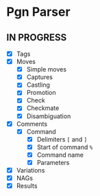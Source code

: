# Pgn Parser

## IN PROGRESS

- [x] Tags
- [x] Moves
  - [x] Simple moves
  - [x] Captures
  - [x] Castling
  - [x] Promotion
  - [x] Check
  - [x] Checkmate
  - [x] Disambiguation
- [x] Comments
  - [x] Command
    - [x] Delimiters `[` and `]`
    - [x] Start of command `%`
    - [x] Command name
    - [x] Parameters
- [x] Variations
- [x] NAGs
- [x] Results
